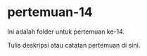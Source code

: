 ﻿# pertemuan-14

Ini adalah folder untuk pertemuan ke-14.

Tulis deskripsi atau catatan pertemuan di sini.
